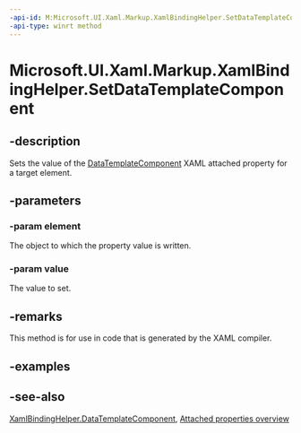 ```yaml
---
-api-id: M:Microsoft.UI.Xaml.Markup.XamlBindingHelper.SetDataTemplateComponent(Microsoft.UI.Xaml.DependencyObject,Microsoft.UI.Xaml.Markup.IDataTemplateComponent)
-api-type: winrt method
---
```


<!-- Method syntax
public void SetDataTemplateComponent(Windows.UI.Xaml.DependencyObject element, Windows.UI.Xaml.Markup.IDataTemplateComponent value)
-->

# Microsoft.UI.Xaml.Markup.XamlBindingHelper.SetDataTemplateComponent

## -description

Sets the value of the [DataTemplateComponent](xamlbindinghelper_datatemplatecomponent.md) XAML attached property for a target element.

## -parameters
### -param element
The object to which the property value is written.

### -param value
The value to set.

## -remarks
This method is for use in code that is generated by the XAML compiler.

## -examples

## -see-also

[XamlBindingHelper.DataTemplateComponent](xamlbindinghelper_datatemplatecomponent.md), [Attached properties overview](/windows/uwp/xaml-platform/attached-properties-overview)
